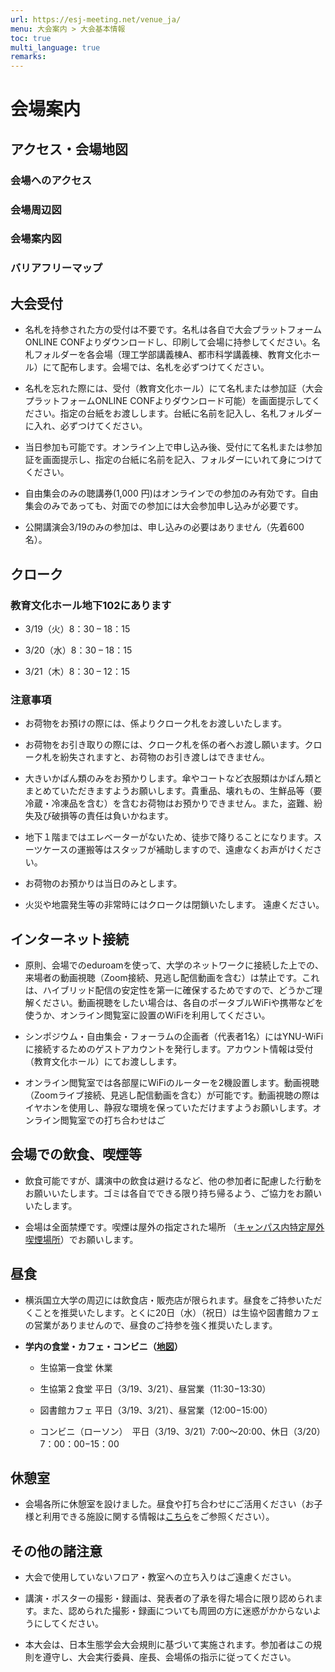 ```yaml
---
url: https://esj-meeting.net/venue_ja/
menu: 大会案内 > 大会基本情報
toc: true
multi_language: true
remarks: 
---
```


# 会場案内

## アクセス・会場地図

### 会場へのアクセス

### 会場周辺図

### 会場案内図

### バリアフリーマップ

## 大会受付

- 名札を持参された方の受付は不要です。名札は各自で大会プラットフォームONLINE CONFよりダウンロードし、印刷して会場に持参してください。名札フォルダーを各会場（理工学部講義棟A、都市科学講義棟、教育文化ホール）にて配布します。会場では、名札を必ずつけてください。

- 名札を忘れた際には、受付（教育文化ホール）にて名札または参加証（大会プラットフォームONLINE CONFよりダウンロード可能）を画面提示してください。指定の台紙をお渡しします。台紙に名前を記入し、名札フォルダーに入れ、必ずつけてください。

- 当日参加も可能です。オンライン上で申し込み後、受付にて名札または参加証を画面提示し、指定の台紙に名前を記入、フォルダーにいれて身につけてください。

- 自由集会のみの聴講券(1,000 円)はオンラインでの参加のみ有効です。自由集会のみであっても、対面での参加には大会参加申し込みが必要です。

- 公開講演会3/19のみの参加は、申し込みの必要はありません（先着600名）。

## クローク

### 教育文化ホール地下102にあります

- 3/19（火）8：30 – 18：15

- 3/20（水）8：30 – 18：15

- 3/21（木）8：30 – 12：15

### 注意事項

- お荷物をお預けの際には、係よりクローク札をお渡しいたします。

- お荷物をお引き取りの際には、クローク札を係の者へお渡し願います。クローク札を紛失されますと、お荷物のお引き渡しはできません。

- 大きいかばん類のみをお預かりします。傘やコートなど衣服類はかばん類とまとめていただきますようお願いします。貴重品、壊れもの、生鮮品等（要冷蔵・冷凍品を含む）を含むお荷物はお預かりできません。また，盗難、紛失及び破損等の責任は負いかねます。

- 地下１階まではエレベーターがないため、徒歩で降りることになります。スーツケースの運搬等はスタッフが補助しますので、遠慮なくお声がけください。

- お荷物のお預かりは当日のみとします。

- 火災や地震発生等の非常時にはクロークは閉鎖いたします。
遠慮ください。

## インターネット接続

- 原則、会場でのeduroamを使って、大学のネットワークに接続した上での、来場者の動画視聴（Zoom接続、見逃し配信動画を含む）は禁止です。これは、ハイブリッド配信の安定性を第一に確保するためですので、どうかご理解ください。動画視聴をしたい場合は、各自のポータブルWiFiや携帯などを使うか、オンライン閲覧室に設置のWiFiを利用してください。

- シンポジウム・自由集会・フォーラムの企画者（代表者1名）にはYNU-WiFiに接続するためのゲストアカウントを発行します。アカウント情報は受付（教育文化ホール）にてお渡しします。

- オンライン閲覧室では各部屋にWiFiのルーターを2機設置します。動画視聴（Zoomライブ接続、見逃し配信動画を含む）が可能です。動画視聴の際はイヤホンを使用し、静寂な環境を保っていただけますようお願いします。オンライン閲覧室での打ち合わせはご

## 会場での飲食、喫煙等

- 飲食可能ですが、講演中の飲食は避けるなど、他の参加者に配慮した行動をお願いいたします。ゴミは各自でできる限り持ち帰るよう、ご協力をお願いいたします。

- 会場は全面禁煙です。喫煙は屋外の指定された場所 （[キャンパス内特定屋外喫煙場所](https://www.ynu.ac.jp/campus/attention/smoking.html)）でお願いします。

## 昼食

- 横浜国立大学の周辺には飲食店・販売店が限られます。昼食をご持参いただくことを推奨いたします。とくに20日（水）（祝日）は生協や図書館カフェの営業がありませんので、昼食のご持参を強く推奨いたします。

- **学内の食堂・カフェ・コンビニ（[地図](https://esj-meeting.net/wp-content/uploads/2024/03/campus_map_ja.pdf)）**

  - 生協第一食堂 休業

  - 生協第２食堂 平日（3/19、3/21）、昼営業（11:30−13:30）

  - 図書館カフェ 平日（3/19、3/21）、昼営業（12:00−15:00）

  - コンビニ（ローソン）　平日（3/19、3/21）7:00～20:00、休日（3/20）7：00：00−15：00

## 休憩室

- 会場各所に休憩室を設けました。昼食や打ち合わせにご活用ください（お子様と利用できる施設に関する情報は[こちら](https://esj-meeting.net/venue_ja/childcare_facilities_ja)をご参照ください）。


## その他の諸注意

- 大会で使用していないフロア・教室への立ち入りはご遠慮ください。

- 講演・ポスターの撮影・録画は、発表者の了承を得た場合に限り認められます。また、認められた撮影・録画についても周囲の方に迷惑がかからないようにしてください。

- 本大会は、日本生態学会大会規則に基づいて実施されます。参加者はこの規則を遵守し、大会実行委員、座長、会場係の指示に従ってください。
